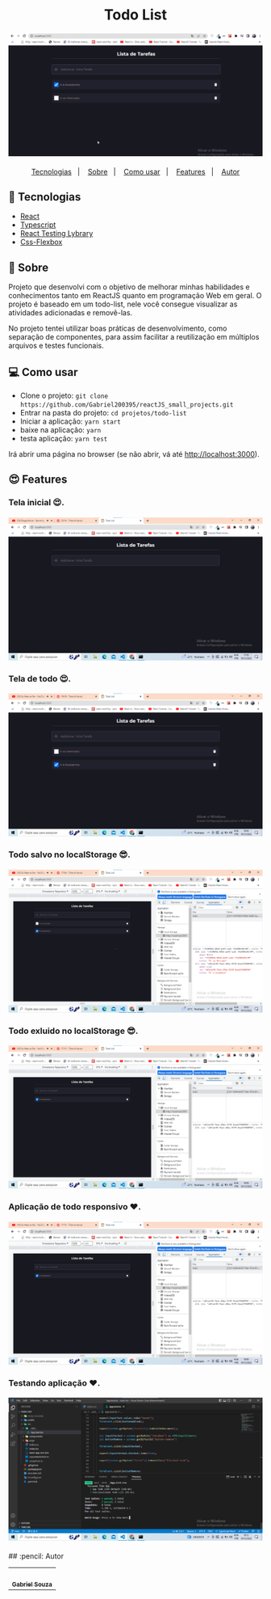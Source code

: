 <h1 align="center">Todo List</h1>
<h4 align="center">
  <img src="./public/todo.gif"/><br>
</h4>

<p align="center">
  <a href="#tecnologias">Tecnologias</a>&nbsp;&nbsp;&nbsp;|&nbsp;&nbsp;&nbsp;
    <a href="#page_facing_up-sobre">Sobre</a>&nbsp;&nbsp;&nbsp;|&nbsp;&nbsp;&nbsp;
  <a href="#-como-usar">Como usar</a>&nbsp;&nbsp;&nbsp;|&nbsp;&nbsp;&nbsp;
  <a href="#features">Features</a>&nbsp;&nbsp;&nbsp;|&nbsp;&nbsp;&nbsp;
  <a href="#pencil-autor">Autor</a>
</p>

## :wrench: Tecnologias

<!--EXEMPLO:-->

- [React](https://pt-br.reactjs.org/)
- [Typescript](https://www.typescriptlang.org/)
- [React Testing Lybrary](https://testing-library.com/docs/react-testing-library/intro/)  
- [Css-Flexbox](https://www.devmedia.com.br/css3-flexbox-funcionamento-e-propriedades/29532) 

## :page_facing_up: Sobre

Projeto que desenvolvi com o objetivo de melhorar minhas habilidades e conhecimentos tanto em ReactJS quanto em programação Web em geral. O projeto é baseado em um todo-list, nele você consegue visualizar as atividades adicionadas e removê-las.

No projeto tentei utilizar boas práticas de desenvolvimento, como separação de componentes, para assim facilitar a reutilização em múltiplos arquivos e testes funcionais.

## 💻 Como usar

- Clone o projeto: `git clone https://github.com/Gabriel200395/reactJS_small_projects.git`
- Entrar na pasta do projeto: `cd projetos/todo-list`
- Iniciar a aplicação: `yarn start`
- baixe na aplicação: `yarn`
- testa aplicação: `yarn test`

Irá abrir uma página no browser (se não abrir, vá até [http://localhost:3000](http://localhost:3000/)).

## :heart_eyes: Features

<h3 align="left">Tela inicial 😍.</h3>
<h4 align="left">
  <img src="./public/tela_inicial_todo.png" /><br>
</h4>

<h3 align="left">Tela de todo 😍.</h3>
<h4 align="left">
  <img src="./public/todo_items.png" /><br>
</h4>

<h3 align="left">Todo salvo no localStorage 😎.</h3>
<h4 align="left">
  <img src="./public/todo_storage.png" /><br>
</h4>

<h3 align="left">Todo exluido no localStorage 😎.</h3>
<h4 align="left">
  <img src="./public/todo_remove_storage.png" /><br>
</h4>

<h3 align="left">Aplicação de todo responsivo ❤.</h3>
<h4 align="left">
  <img src="./public/todo_remove_storage.png" /><br>
</h4>

<h3 align="left">Testando aplicação ❤.</h3> 
<h4 align="left">
  <img src="./public/todo_teste.png" /><br>
</h4>
## :pencil: Autor

<table>
  <tr>
    <td align="center"><a href="https://github.com/Gabriel200395"><img src="https://avatars2.githubusercontent.com/u/68435908?s=400&u=9cbee30d93471534b2bd12a6364edd45e618b923&v=4" width="100px;" alt=""/><br /><sub><b>Gabriel Souza</b></sub></a><br /></td>
  <tr>
</table>

